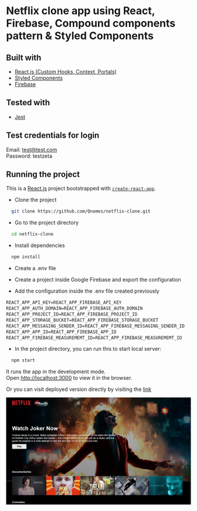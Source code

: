 # Netflix clone app using React, Firebase, Compound components pattern & Styled Components

## Built with

- [React.js (Custom Hooks, Context, Portals)](https://react.dev/)
- [Styled Components](https://styled-components.com/)
- [Firebase](https://firebase.google.com/)

## Tested with

- [Jest](https://jestjs.io/)

## Test credentials for login

Email: test@test.com<br/>
Password: testzeta<br/>

## Running the project

This is a [React.js](https://react.dev/) project bootstrapped with [`create-react-app`](https://create-react-app.dev/).

- Clone the project

```bash
  git clone https://github.com/Qnemes/netflix-clone.git
```

- Go to the project directory

```bash
  cd netflix-clone
```

- Install dependencies

```bash
  npm install
```

- Create a .env file

- Create a project inside Google Firebase and export the configuration
- Add the configuration inside the .env file created previously

```
REACT_APP_API_KEY=REACT_APP_FIREBASE_API_KEY
REACT_APP_AUTH_DOMAIN=REACT_APP_FIREBASE_AUTH_DOMAIN
REACT_APP_PROJECT_ID=REACT_APP_FIREBASE_PROJECT_ID
REACT_APP_STORAGE_BUCKET=REACT_APP_FIREBASE_STORAGE_BUCKET
REACT_APP_MESSAGING_SENDER_ID=REACT_APP_FIREBASE_MESSAGING_SENDER_ID
REACT_APP_APP_ID=REACT_APP_FIREBASE_APP_ID
REACT_APP_FIREBASE_MEASUREMEMT_ID=REACT_APP_FIREBASE_MEASUREMEMT_ID
```

- In the project directory, you can run this to start local server:

```bash
  npm start
```

It runs the app in the development mode.<br />
Open [http://localhost:3000](http://localhost:3000) to view it in the browser.

Or you can visit deployed version directly by visiting the [link](https://reactzetflix-app.netlify.app/)

![Preview](public/zetflix-preview.png)
